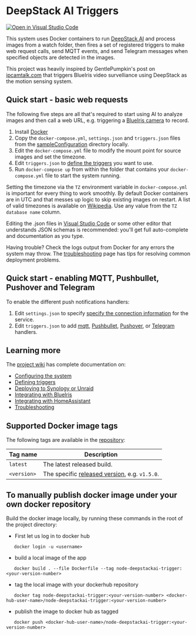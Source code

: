 # DeepStack AI Triggers

[![Open in Visual Studio Code](https://open.vscode.dev/badges/open-in-vscode.svg)](https://open.vscode.dev/danecreekphotography/node-deepstackai-trigger)

This system uses Docker containers to run [DeepStack AI](https://deepstack.cc/) and process images
from a watch folder, then fires a set of registered triggers to make web request calls, send MQTT
events, and send Telegram messages when specified objects are detected in the images.

This project was heavily inspired by GentlePumpkin's post on [ipcamtalk.com](https://ipcamtalk.com/threads/tool-tutorial-free-ai-person-detection-for-blue-iris.37330/)
that triggers BlueIris video survelliance using DeepStack as the motion sensing system.

## Quick start - basic web requests

The following five steps are all that's required to start using AI to analyze images and
then call a web URL, e.g. triggering a [BlueIris camera](https://github.com/danecreekphotography/node-deepstackai-trigger/wiki/Integrating-with-BlueIris) to record.

1. Install [Docker](http://www.docker.com/)
2. Copy the `docker-compose.yml`, `settings.json` and `triggers.json` files from the [sampleConfiguration](https://github.com/danecreekphotography/node-deepstackai-trigger/tree/master/sampleConfiguration) directory locally.
3. Edit the `docker-compose.yml` file to modify the mount point for source images and set the timezone.
4. Edit `triggers.json` to [define the triggers](https://github.com/danecreekphotography/node-deepstackai-trigger/wiki/Defining-triggers) you want to use.
5. Run `docker-compose up` from within the folder that contains your `docker-compose.yml` file to start the system running.

Setting the timezone via the `TZ` environment variable in `docker-compose.yml` is important for
every thing to work smoothly. By default Docker containers are in UTC and that messes up
logic to skip existing images on restart. A list of valid timezones is available on
[Wikipedia](https://en.wikipedia.org/wiki/List_of_tz_database_time_zones). Use any value
from the `TZ database name` column.

Editing the .json files in [Visual Studio Code](https://code.visualstudio.com/) or some other editor
that understands JSON schemas is recommended: you'll get full auto-complete and documentation as
you type.

Having trouble? Check the logs output from Docker for any errors the system may throw.
The [troubleshooting](https://github.com/danecreekphotography/node-deepstackai-trigger/wiki/Troubleshooting)
page has tips for resolving common deployment problems.

## Quick start - enabling MQTT, Pushbullet, Pushover and Telegram

To enable the different push notifications handlers:

1. Edit `settings.json` to specify [specify the connection information](https://github.com/danecreekphotography/node-deepstackai-trigger/wiki/Configuration#) for the service.
2. Edit `triggers.json` to add [mqtt](https://github.com/danecreekphotography/node-deepstackai-trigger/wiki/Defining-triggers#defining-mqtt-handlers), [Pushbullet](https://github.com/danecreekphotography/node-deepstackai-trigger/wiki/Defining-triggers#defining-pushbullet-handlers), [Pushover](https://github.com/danecreekphotography/node-deepstackai-trigger/wiki/Defining-triggers#defining-pushover-handlers), or [Telegram](https://github.com/danecreekphotography/node-deepstackai-trigger/wiki/Defining-triggers#defining-telegram-handlers) handlers.

## Learning more

The [project wiki](https://github.com/danecreekphotography/node-deepstackai-trigger/wiki) has complete documentation on:

- [Configuring the system](https://github.com/danecreekphotography/node-deepstackai-trigger/wiki/Configuration)
- [Defining triggers](https://github.com/danecreekphotography/node-deepstackai-trigger/wiki/Defining-triggers)
- [Deploying to Synology or Unraid](https://github.com/danecreekphotography/node-deepstackai-trigger/wiki/Deploying-to-Synology-and-Unraid)
- [Integrating with BlueIris](https://github.com/danecreekphotography/node-deepstackai-trigger/wiki/Integrating-with-BlueIris)
- [Integrating with HomeAssistant](https://github.com/danecreekphotography/node-deepstackai-trigger/wiki/Integrating-with-HomeAssistant)
- [Troubleshooting](https://github.com/danecreekphotography/node-deepstackai-trigger/wiki/Troubleshooting)

## Supported Docker image tags

The following tags are available in the [repository](https://github.com/neilenns/ambientweather2mqtt/pkgs/container/ambientweather2mqtt):

| Tag name    | Description                                                                                                                |
| ----------- | -------------------------------------------------------------------------------------------------------------------------- |
| `latest`    | The latest released build.                                                                                                 |
| `<version>` | The specific [released version](https://github.com/danecreekphotography/node-deepstackai-trigger/releases), e.g. `v1.5.0`. |


## To manually publish docker image under your own docker repository

Build the docker image locally, by running these commands in the root of the project directory:

* First let us log in to docker hub
```shell
   docker login -u <username>
```

* build a local image of the app
```shell
   docker build . --file Dockerfile --tag node-deepstackai-trigger:<your-version-number>
```

* tag the local image with your dockerhub repository
```shell
   docker tag node-deepstackai-trigger:<your-version-number> <docker-hub-user-name>/node-deepstackai-trigger:<your-version-number>
```

* publish the image to docker hub as tagged
```shell
   docker push <docker-hub-user-name>/node-deepstackai-trigger:<your-version-number>
```

